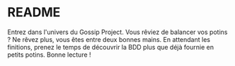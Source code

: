 # README

Entrez dans l'univers du Gossip Project. Vous rêviez de balancer vos potins ? Ne rêvez plus, vous êtes entre deux bonnes mains.
En attendant les finitions, prenez le temps de découvrir la BDD plus que déjà fournie en petits potins.
Bonne lecture !
